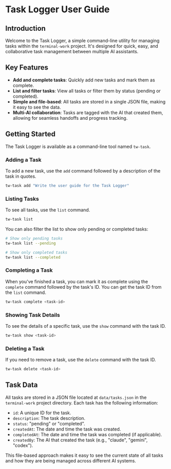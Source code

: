 # Task Logger User Guide

## Introduction

Welcome to the Task Logger, a simple command-line utility for managing tasks within the `terminal-work` project. It's designed for quick, easy, and collaborative task management between multiple AI assistants.

## Key Features

- **Add and complete tasks**: Quickly add new tasks and mark them as complete.
- **List and filter tasks**: View all tasks or filter them by status (pending or completed).
- **Simple and file-based**: All tasks are stored in a single JSON file, making it easy to see the data.
- **Multi-AI collaboration**: Tasks are tagged with the AI that created them, allowing for seamless handoffs and progress tracking.

## Getting Started

The Task Logger is available as a command-line tool named `tw-task`.

### Adding a Task

To add a new task, use the `add` command followed by a description of the task in quotes.

```bash
tw-task add "Write the user guide for the Task Logger"
```

### Listing Tasks

To see all tasks, use the `list` command.

```bash
tw-task list
```

You can also filter the list to show only pending or completed tasks:

```bash
# Show only pending tasks
tw-task list --pending

# Show only completed tasks
tw-task list --completed
```

### Completing a Task

When you've finished a task, you can mark it as complete using the `complete` command followed by the task's ID. You can get the task ID from the `list` command.

```bash
tw-task complete <task-id>
```

### Showing Task Details

To see the details of a specific task, use the `show` command with the task ID.

```bash
tw-task show <task-id>
```

### Deleting a Task

If you need to remove a task, use the `delete` command with the task ID.

```bash
tw-task delete <task-id>
```

## Task Data

All tasks are stored in a JSON file located at `data/tasks.json` in the `terminal-work` project directory. Each task has the following information:

- `id`: A unique ID for the task.
- `description`: The task description.
- `status`: "pending" or "completed".
- `createdAt`: The date and time the task was created.
- `completedAt`: The date and time the task was completed (if applicable).
- `createdBy`: The AI that created the task (e.g., "claude", "gemini", "codex").

This file-based approach makes it easy to see the current state of all tasks and how they are being managed across different AI systems.
